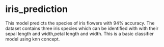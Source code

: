 # iris_prediction
This model predicts the species of iris flowers with 94% accuracy.
 The dataset contains three iris species which can be identified with with their sepal length and width,petal length and width.
 This is a basic classifier model using knn concept.

